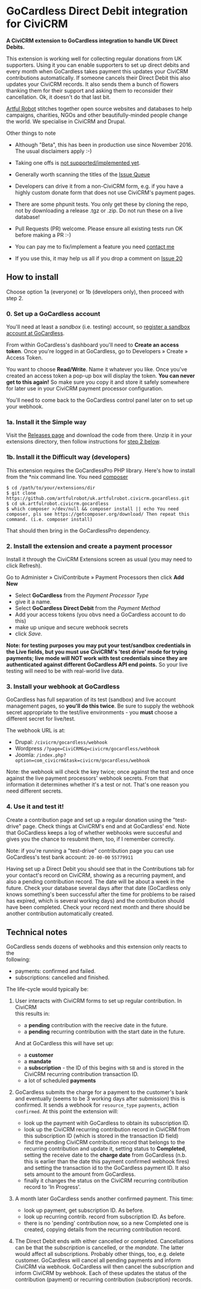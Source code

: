 # GoCardless Direct Debit integration for CiviCRM

**A CiviCRM extension to GoCardless integration to handle UK 
Direct Debits.**

This extension is working well for collecting regular donations from UK supporters. Using it you can enable supporters to set up direct debits and every month when GoCardless takes payment this updates your CiviCRM contributions automatically. If someone cancels their Direct Debit this also updates your CiviCRM records. It also sends them a bunch of flowers thanking them for their support and asking them to reconsider their cancellation. Ok, it doesn't do that last bit.

[Artful Robot](https://artfulrobot.uk) stitches together open source websites and databases to help campaigns, charities, NGOs and other beautifully-minded people change the world. We specialise in CiviCRM and Drupal.

Other things to note

- Although "Beta", this has been in production use since November 2016. The usual disclaimers apply :-)

- Taking one offs is [not supported/implemented yet](https://github.com/artfulrobot/uk.artfulrobot.civicrm.gocardless/issues/12).

- Generally worth scanning the titles of the [Issue Queue](https://github.com/artfulrobot/uk.artfulrobot.civicrm.gocardless/issues/)

- Developers can drive it from a non-CiviCRM form, e.g. if you have a highly custom donate form that does not use CiviCRM's payment pages.

- There are some phpunit tests. You only get these by cloning the repo, not by downloading a release .tgz or .zip. Do not run these on a live database!

- Pull Requests (PR) welcome. Please ensure all existing tests run OK before making a PR :-)

- You can pay me to fix/implement a feature you need [contact me](https://artfulrobot.uk/contact)

- If you use this, it may help us all if you drop a comment on [Issue 20](https://github.com/artfulrobot/uk.artfulrobot.civicrm.gocardless/issues/20)


## How to install

Choose option 1a (everyone) or 1b (developers only), then proceed with step 2.

### 0. Set up a GoCardless account

You'll need at least a *sandbox* (i.e. testing) account, so [register a sandbox account at GoCardless](https://manage-sandbox.gocardless.com/signup).

From within GoCardless's dashboard you'll need to **Create an access token**. Once you're logged in at GoCardless, go to Developers » Create » Access Token. 

You want to choose **Read/Write**. Name it whatever you like.  Once you've created an access token a pop-up box will display the token. **You can never get to this again!** So make sure you copy it and store it safely somewhere for later use in your CiviCRM payment processor configuration.

You'll need to come back to the GoCardless control panel later on to set up your webhook.


### 1a. Install it the Simple way

Visit the [Releases page](https://github.com/artfulrobot/uk.artfulrobot.civicrm.gocardless/releases) and download the code from there. Unzip it in your extensions directory, then follow instructions for [step 2 below](#createpp).

### 1b. Install it the Difficult way (developers)

This extension requires the GoCardlessPro PHP library. Here's how to install from the \*nix command line. You need [composer](https://getcomposer.org/download/)

    $ cd /path/to/your/extensions/dir
    $ git clone https://github.com/artfulrobot/uk.artfulrobot.civicrm.gocardless.git
    $ cd uk.artfulrobot.civicrm.gocardless
    $ which composer >/dev/null && composer install || echo You need composer, pls see https://getcomposer.org/download/ Then repeat this command. (i.e. composer install)

That should then bring in the GoCardlessPro dependency.

### <a name="createpp" id="createpp"></a> 2. Install the extension and create a payment processor

Install it through the CiviCRM Extensions screen as usual (you may need to click Refresh).

Go to Administer » CiviContribute » Payment Processors then click **Add New**

- Select **GoCardless** from the *Payment Processor Type*
- give it a name.
- Select **GoCardless Direct Debit** from the *Payment Method*
- Add your access tokens (you obvs need a GoCardless account to do this) 
- make up unique and secure webhook secrets
- click *Save*.

**Note: for testing purposes you may put your test/sandbox credentials in the Live fields, but you must use CiviCRM's 'test drive' mode for trying payments; live mode will NOT work with test credentials since they are authenticated against different GoCardless API end points.** So your live testing will need to be with real-world live data.

### 3. Install your webhook at GoCardless

GoCardless has full separation of its test (sandbox) and live account management pages, so **you'll do this twice**. Be sure to supply the webhook secret appropriate to the test/live environments - you **must** choose a different secret for live/test.

The webhook URL is at:

- Drupal: `/civicrm/gocardless/webhook` 
- Wordpress `/?page=CiviCRM&q=civicrm/gocardless/webhook`
- Joomla: `/index.php?option=com_civicrm&task=civicrm/gocardless/webhook`

Note: the webhook will check the key twice; once against the test and once against the live payment processors' webhook secrets. From that information it determines whether it's a test or not. That's one reason you need different secrets.

### 4. Use it and test it!

Create a contribution page and set up a regular donation using the "test-drive" page. Check things at CiviCRM's end and at GoCardless' end. Note that GoCardless keeps a log of whether webhooks were succesful and gives you the chance to resubmit them, too, if I remember correctly.

Note: if you're running a "test-drive" contribution page you can use GoCardless's test bank account: `20-00-00` `55779911`

Having set up a Direct Debit you should see that in the Contributions tab for your contact's record on CiviCRM, showing as a recurring payment, and also a pending contribution record. The date will be about a week in the future. Check your database several days after that date (GoCardless only knows something's been successful after the time for problems to be raised has expired, which is several working days) and the contribution should have been completed. Check your record next month and there should be another contribution automatically created.


## Technical notes                                                                                                                                                                                                                             
                                                                                                                                                                                                                                               
GoCardless sends dozens of webhooks and this extension only reacts to the                                                                                                                                                                      
following:                                                                                                                                                                                                                                     
                                                                                                                                                                                                                                               
- payments: confirmed and failed.                                                                                                                                                                                                              
- subscriptions: cancelled and finished.                                                                                                                                                                                                       
                                                                                                                                                                                                                                               
The life-cycle would typically be:                                                                                                                                                                                                             
                                                                                                                                                                                                                                               
1. User interacts with CiviCRM forms to set up regular contribution. In CiviCRM                                                                                                                                                                
   this results in:                                                                                                                                                                                                                            
                                                                                                                                                                                                                                               
     - a **pending** contribution with the reecive date in the future.                                                                                                                                                                         
     - a **pending** recurring contribution with the start date in the future.                                                                                                                                                                 
                                                                                                                                                                                                                                               
                                                                                                                                                                                                                                               
   And at GoCardless this will have set up:
   
     - a **customer**
     - a **mandate**
     - a **subscription** - the ID of this begins with `SB` and is stored in the CiviCRM recurring contribution transaction ID.
     - a lot of scheduled **payments**

2. GoCardless submits the charge for a payment to the customer's bank and eventually (seems to be 3 working days after submission) this is confirmed. It sends a webhook for `resource_type` `payments`, action `confirmed`. At this point the extension will:

     - look up the payment witih GoCardless to obtain its subscription ID.
     - look up the CiviCRM recurring contribution record in CiviCRM from this subscription ID (which is stored in the transaction ID field)
     - find the pending CiviCRM contribution record that belongs to the recurring contribution and update it, setting status to **Completed**, setting the receive date to the **charge date** from GoCardless (n.b. this is earlier than the date this payment confirmed webhook fires) and setting the transaction id to the GoCardless payment ID. It also sets amount to the amount from GoCardless.
     - finally it changes the status on the CiviCRM recurring contribution record to 'In Progress'.
     
3. A month later GoCardless sends another confirmed payment. This time:

     - look up payment, get subscription ID. As before.
     - look up recurring contrib. record from subscription ID. As before.
     - there is no 'pending' contribution now, so a new Completed one is created, copying details from the recurring contribution record.
     
4. The Direct Debit ends with either cancelled or completed. Cancellations can be that the *subscription* is cancelled, or the *mandate*. The latter would affect all subscriptions. Probably other things, too, e.g. delete customer. GoCardless will cancel all pending payments and inform CiviCRM via webhook. GoCardless will then cancel the subscription and inform CiviCRM by webhook. Each of these updates the status of the contribution (payment) or recurring contribution (subscription) records.



